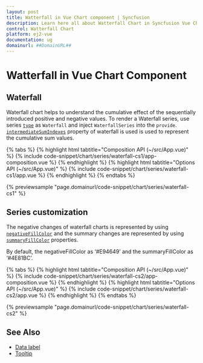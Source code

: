 ```yaml
---
layout: post
title: Watterfall in Vue Chart component | Syncfusion
description: Learn here all about Watterfall Chart in Syncfusion Vue Chart component of Syncfusion Essential JS 2 and more.
control: Watterfall Chart
platform: ej2-vue
documentation: ug
domainurl: ##DomainURL##
---
```


# Watterfall in Vue Chart Component

## Waterfall

Waterfall chart helps to understand the cumulative effect of the sequentially introduced positive and negative values. To render a Waterfall series, use series [`type`](https://ej2.syncfusion.com/vue/documentation/api/chart/series/#type) as `Waterfall` and inject `WaterfallSeries` into the `provide`. [`intermediateSumIndexes`](https://ej2.syncfusion.com/vue/documentation/api-seriesDirective.html#intermediateSumIndexes-any) property of waterfall is used is used to represent the cumulative sum values.

{% tabs %}
{% highlight html tabtitle="Composition API (~/src/App.vue)" %}
{% include code-snippet/chart/series/waterfall-cs1/app-composition.vue %}
{% endhighlight %}
{% highlight html tabtitle="Options API (~/src/App.vue)" %}
{% include code-snippet/chart/series/waterfall-cs1/app.vue %}
{% endhighlight %}
{% endtabs %}
        
{% previewsample "page.domainurl/code-snippet/chart/series/waterfall-cs1" %}

## Series customization

The negative changes of waterfall charts is represented by using [`negativeFillColor`](https://ej2.syncfusion.com/vue/documentation/api/chart/series/#negativefillcolor) and the summary changes are represented by using [`summaryFillColor`](https://ej2.syncfusion.com/vue/documentation/api/chart/series/#summaryfillcolor) properties.

By default, the negativeFillColor as ‘#E94649’ and the summaryFillColor as ‘#4E81BC’.

{% tabs %}
{% highlight html tabtitle="Composition API (~/src/App.vue)" %}
{% include code-snippet/chart/series/waterfall-cs2/app-composition.vue %}
{% endhighlight %}
{% highlight html tabtitle="Options API (~/src/App.vue)" %}
{% include code-snippet/chart/series/waterfall-cs2/app.vue %}
{% endhighlight %}
{% endtabs %}
        
{% previewsample "page.domainurl/code-snippet/chart/series/waterfall-cs2" %}

## See Also

* [Data label](../data-labels/)
* [Tooltip](../tool-tip/)